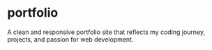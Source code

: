 # portfolio
A clean and responsive portfolio site that reflects my coding journey, projects, and passion for web development.
